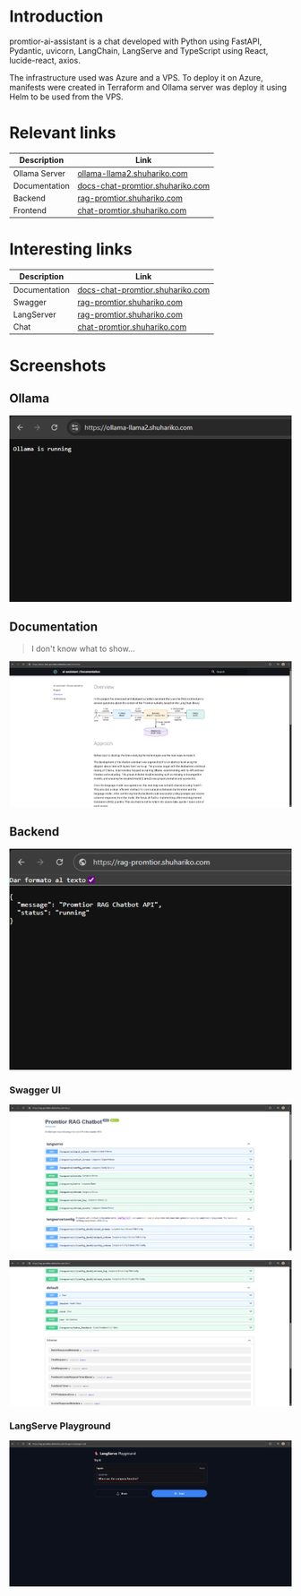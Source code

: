 # Introduction

promtior-ai-assistant is a chat developed with Python using FastAPI, Pydantic, uvicorn, LangChain, LangServe and 
TypeScript using React, lucide-react, axios.

The infrastructure used was Azure and a VPS. To deploy it on Azure, manifests were created in Terraform and Ollama
server was deploy it using Helm to be used from the VPS.

# Relevant links

| Description    | Link |
|-----------|------|
| Ollama Server      | [ollama-llama2.shuhariko.com](https://ollama-llama2.shuhariko.com)   |
| Documentation      | [docs-chat-promtior.shuhariko.com](https://docs-chat-promtior.shuhariko.com)   |
| Backend     |  [rag-promtior.shuhariko.com](https://rag-promtior.shuhariko.com)  |
| Frontend     |  [chat-promtior.shuhariko.com](https://chat-promtior.shuhariko.com)   |

# Interesting links

| Description    | Link |
|-----------|------|
| Documentation      | [docs-chat-promtior.shuhariko.com](https://docs-chat-promtior.shuhariko.com)   |
| Swagger     |  [rag-promtior.shuhariko.com](https://rag-promtior.shuhariko.com/docs)  |
| LangServer     |  [rag-promtior.shuhariko.com](https://rag-promtior.shuhariko.com/langserve/playground)  |
| Chat     |  [chat-promtior.shuhariko.com](https://chat-promtior.shuhariko.com)   |

# Screenshots

## Ollama

![ollama-running](assets/ollama-running.png)

## Documentation

> I don't know what to show...

![documentation-running](assets/documentation-running.png)

## Backend

![backend-running](assets/rag-running.png)

### Swagger UI

![backend-swagger-running](assets/rag-swagger.png)

![backend-swagger-basic-running](assets/rag-swagger-basic.png)

### LangServe Playground

![backend-langserve-running](assets/rag-playground.png)
